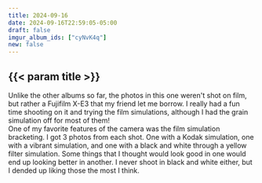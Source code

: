 ```yaml
---
title: 2024-09-16
date: 2024-09-16T22:59:05-05:00
draft: false
imgur_album_ids: ["cyNvK4q"]
new: false
---
```


## {{< param title >}}

Unlike the other albums so far, the photos in this one weren't shot on film, but rather a Fujifilm X-E3 that my friend let me borrow. I really had a fun time shooting on it and trying the film simulations, although I had the grain simulation off for most of them!<br>
One of my favorite features of the camera was the film simulation bracketing. I got 3 photos from each shot. One with a Kodak simulation, one with a vibrant simulation, and one with a black and white through a yellow filter simulation. Some things that I thought would look good in one would end up looking better in another. I never shoot in black and white either, but I dended up liking those the most I think.
